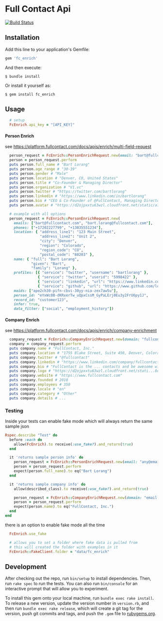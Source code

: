 # Full Contact Api
[![Build Status](https://travis-ci.org/NEXL-LTS/full_contact-ruby.svg?branch=main)](https://travis-ci.org/NEXL-LTS/full_contact-ruby)

## Installation

Add this line to your application's Gemfile:

```ruby
gem 'fc_enrich'
```

And then execute:

    $ bundle install

Or install it yourself as:

    $ gem install fc_enrich

## Usage

```ruby
  # setup
  FcEnrich.api_key = "[API_KEY]"
```

#### Person Enrich

see https://platform.fullcontact.com/docs/apis/enrich/multi-field-request

```ruby
  person_request = FcEnrich::PersonEnrichRequest.new(email: "bart@fullcontact.com")
  person = person_request.perform
  puts person.full_name # "Bart Lorang"
  puts person.age_range # "30-39"
  puts person.gender # "Male"
  puts person.location # "Denver, CO, United States"
  puts person.title # "Co-Founder & Managing Director"
  puts person.organization # "V1.vc"
  puts person.twitter # "https://twitter.com/bartlorang"
  puts person.linkedin # "https://www.linkedin.com/in/bartlorang"
  puts person.bio # "CEO & Co-Founder of @FullContact, Managing Director @v1vc_. Tech Entrepreneur, Investor."
  puts person.avatar # "https://d2ojpxxtu63wzl.cloudfront.net/static/a7e6a5aba590d4933e35eaadabd97fd2_44e00e968ac57725a15b32f9ca714827aff8e4818d290cb0c611f2e2585253b3"

  # example with all options
  person_request = FcEnrich::PersonEnrichRequest.new(
    emails: ["bart@fullcontact.com", "bart.lorang@fullcontact.com"],
    phones: ["+17202227799", "+13035551234"],
    location: { "address_line1": "123 Main Street",
                "address_line2": "Unit 2",
                "city": "Denver",
                "region": "Colorado",
                "region_code": "CO",
                "postal_code": "80203" },
    name: { "full": "Bart Lorang",
            "given": "Bart",
            "family": "Lorang" },
    profiles: [{ "service": "twitter", "username": "bartlorang" },
               { "service": "twitter", "userid": "5998422" },
               { "service": "linkedin", "url": "https://www.linkedin.com/in/bartlorang" },
               { "service": "github", "url": "https://www.github.com/lorangb"}],
    maids: ["ape2ch30-pifn-cbvi-30yy-nia-zex7aw5u"],
    person_id: "eYxWc0B-dKRxerTw_uQpxCssM_GyPaLErj0Eu3y2FrU6py1J",
    record_id: "customer123",
    infer: true,
    data_filter: ["social", "employment_history"])
```


#### Company Enrich

see https://platform.fullcontact.com/docs/apis/enrich/company-enrichment

```ruby
  company_request = FcEnrich::CompanyEnrichRequest.new(domain: "fullcontact.com")
  company = company_request.perform
  puts company.name # "FullContact, Inc."
  puts company.location # "1755 Blake Street, Suite 450, Denver, Colorado, United States"
  puts company.twitter # "@fullcontact"
  puts company.linkedin # "https://www.linkedin.com/company/fullcontact-inc-"
  puts company.bio # "FullContact is the ... contacts and be awesome with people."
  puts company.logo # "https://d2ojpxxtu63wzl.cloudfront.net/stati...8ea9e4d47f5af6c"
  puts company.website # "https://www.fullcontact.com"
  puts company.founded # 2010
  puts company.employees # 350
  puts company.locale # "en"
  puts company.category # "Other"
  puts company.details # ...
```

### Testing

Inside your tests can enable fake mode which will always return the same sample json

```ruby
Rspec.describe "Test" do
  before :each do
    allow(FcEnrich).to receive(:use_fake?).and_return(true)
  end

  it 'returns sample person info' do
    person_request = FcEnrich::PersonEnrichRequest.new(email: "any@email.com")
    person = person_request.perform
    expect(person.full_name).to eq("Bart Lorang")
  end

  it 'returns sample company info' do
    allow(described_class).to receive(:use_fake?).and_return(true)

    person_request = FcEnrich::CompanyEnrichRequest.new(domain: "email.com")
    person = person_request.perform
    expect(person.name).to eq("FullContact, Inc.")
  end
end
```

there is an option to enable fake mode all the time

```ruby
  FcEnrich.use_fake

  # allows you to set a folder where fake data is pulled from
  # this will created the folder with examples in it
  FcEnrich::FakeClient.folder = "data/fc_enrich"
```

## Development

After checking out the repo, run `bin/setup` to install dependencies. Then, run `rake spec` to run the tests. You can also run `bin/console` for an interactive prompt that will allow you to experiment.

To install this gem onto your local machine, run `bundle exec rake install`. To release a new version, update the version number in `version.rb`, and then run `bundle exec rake release`, which will create a git tag for the version, push git commits and tags, and push the `.gem` file to [rubygems.org](https://rubygems.org).


